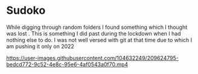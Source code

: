 # Sudoko
While digging through random folders I found something which I thought was lost . This is something I did past during the lockdown when I had nothing else to do.
I was not well versed with git at that time due to which I am pushing it only on 2022


https://user-images.githubusercontent.com/104632249/209624795-bedcd772-9c52-4e8c-95e6-4af0543a0f70.mp4

